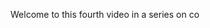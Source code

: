 Welcome to this fourth video in a series on co
<!--stackedit_data:
eyJoaXN0b3J5IjpbLTIxMTY2MTkwNDJdfQ==
-->